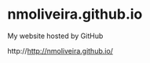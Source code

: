 nmoliveira.github.io
====================

My website hosted by GitHub

http://http://nmoliveira.github.io/
